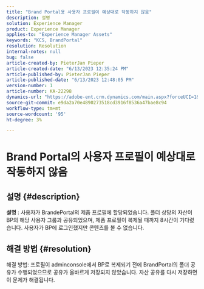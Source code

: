 ```yaml
---
title: "Brand Portal용 사용자 프로필이 예상대로 작동하지 않음"
description: 설명
solution: Experience Manager
product: Experience Manager
applies-to: "Experience Manager Assets"
keywords: "KCS, BrandPortal"
resolution: Resolution
internal-notes: null
bug: false
article-created-by: PieterJan Pieper
article-created-date: "6/13/2023 12:35:24 PM"
article-published-by: PieterJan Pieper
article-published-date: "6/13/2023 12:48:05 PM"
version-number: 1
article-number: KA-22298
dynamics-url: "https://adobe-ent.crm.dynamics.com/main.aspx?forceUCI=1&pagetype=entityrecord&etn=knowledgearticle&id=ca3739c0-e609-ee11-8f6e-6045bd006149"
source-git-commit: e9da2a70e4890273518cd3916f8536a47bae8c94
workflow-type: tm+mt
source-wordcount: '95'
ht-degree: 3%

---
```


# Brand Portal의 사용자 프로필이 예상대로 작동하지 않음

## 설명 {#description}


<b>설명</b> : 사용자가 BrandePortal의 제품 프로필에 할당되었습니다. 폴더 상당의 자산이 BP의 해당 사용자 그룹과 공유되었으며, 제품 프로필이 복제될 때까지 8시간이 기다렸습니다. 사용자가 BP에 로그인했지만 콘텐츠를 볼 수 없습니다.


## 해결 방법 {#resolution}


해결 방법: 프로필이 adminconsole에서 BP로 복제되기 전에 BrandPortal의 폴더 공유가 수행되었으므로 공유가 올바르게 저장되지 않았습니다. 자산 공유를 다시 저장하면 이 문제가 해결됩니다.

